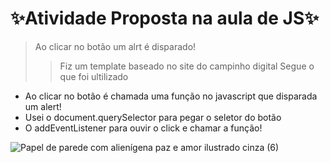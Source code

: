                                           
# ✨Atividade Proposta na aula de JS✨

> Ao clicar no botão um alrt é disparado!
> > Fiz um template baseado no site do campinho digital
> Segue o que foi ultilizado
* Ao clicar no botão é chamada uma função no javascript que disparada um alert! 
* Usei o document.querySelector para pegar o seletor do botão
* O addEventListener para ouvir o click e chamar a função!


![Papel de parede com alienígena paz e amor ilustrado cinza (6)](https://user-images.githubusercontent.com/107922389/177622609-13004226-5054-4a39-b6ef-89fccc77ff98.gif)

